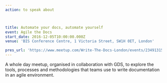 ```yaml
---
action: to speak about



title: Automate your docs, automate yourself
event: Agile the Docs
start_date: 2016-12-05T10:00:00.000Z
venue: 'BIS Conference Centre, 1 Victoria Street, SW1H 0ET, London'

pres_url: 'https://www.meetup.com/Write-The-Docs-London/events/234913157/'
---
```


A whole day meetup, organised in collaboration with GDS, to explore the tools, processes and methodologies that teams use to write documentation in an agile environment.

